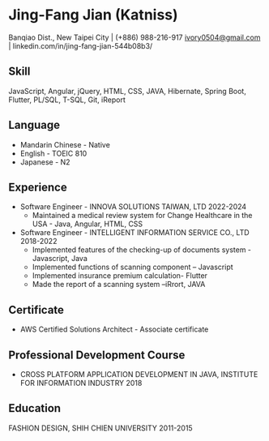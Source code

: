 # Jing-Fang Jian (Katniss)

Banqiao Dist., New Taipei City | (+886) 988-216-917 
ivory0504@gmail.com | linkedin.com/in/jing-fang-jian-544b08b3/

## Skill
JavaScript, Angular, jQuery, HTML, CSS, JAVA, Hibernate, Spring Boot, Flutter, PL/SQL, T-SQL, Git, iReport
## Language
- Mandarin Chinese - Native
- English - TOEIC 810
- Japanese - N2
## Experience
- Software Engineer - INNOVA SOLUTIONS TAIWAN, LTD 2022-2024
  - Maintained a medical review system for Change Healthcare in the USA - Java, Angular, HTML, CSS
- Software Engineer - INTELLIGENT INFORMATION SERVICE CO., LTD 2018-2022   
  - Implemented features of the checking-up of documents system - Javascript, Java
  - Implemented functions of scanning component – Javascript
  - Implemented insurance premium calculation- Flutter
  - Made the report of a scanning system –iRrort,  JAVA
## Certificate
- AWS Certified Solutions Architect - Associate certificate
## Professional Development Course
- CROSS PLATFORM APPLICATION DEVELOPMENT IN JAVA, INSTITUTE FOR INFORMATION INDUSTRY 2018  
## Education
FASHION DESIGN, SHIH CHIEN UNIVERSITY 2011-2015




